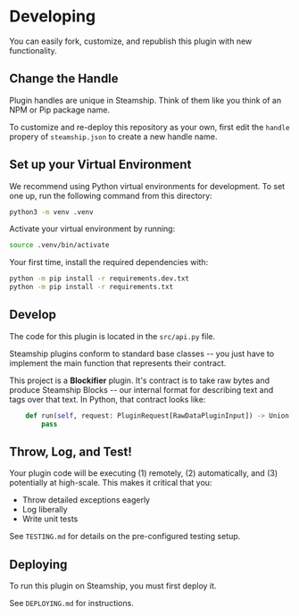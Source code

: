 # Developing

You can easily fork, customize, and republish this plugin with new functionality.

## Change the Handle

Plugin handles are unique in Steamship. Think of them like you think of an NPM or Pip package name.

To customize and re-deploy this repository as your own, first edit the `handle` propery of `steamship.json` to create a new handle name.

## Set up your Virtual Environment

We recommend using Python virtual environments for development.
To set one up, run the following command from this directory:

```bash
python3 -m venv .venv
```

Activate your virtual environment by running:

```bash
source .venv/bin/activate
```

Your first time, install the required dependencies with:

```bash
python -m pip install -r requirements.dev.txt
python -m pip install -r requirements.txt
```

## Develop

The code for this plugin is located in the `src/api.py` file.

Steamship plugins conform to standard base classes -- you just have to implement the main function that represents their contract.

This project is a **Blockifier** plugin. It's contract is to take raw bytes and produce Steamship Blocks -- our internal format for describing text and tags over that text. In Python, that contract looks like:

```python
    def run(self, request: PluginRequest[RawDataPluginInput]) -> Union[BlockAndTagPluginOutput]:
        pass
```

## Throw, Log, and Test!

Your plugin code will be executing (1) remotely, (2) automatically, and (3) potentially at high-scale. This makes it critical that you:

* Throw detailed exceptions eagerly
* Log liberally
* Write unit tests

See `TESTING.md` for details on the pre-configured testing setup.

## Deploying

To run this plugin on Steamship, you must first deploy it. 

See `DEPLOYING.md` for instructions.